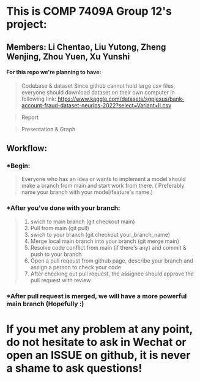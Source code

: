 # This is COMP 7409A Group 12's project:
## Members: Li Chentao, Liu Yutong, Zheng Wenjing, Zhou Yuen, Xu Yunshi

#### For this repo we're planning to have:

>Codebase & dataset
Since github cannot hold large csv files, everyone should download dataset on their own computer in following link:
>https://www.kaggle.com/datasets/sgpjesus/bank-account-fraud-dataset-neurips-2022?select=Variant+II.csv

>Report


>Presentation & Graph

## Workflow:
### *Begin:
> Everyone who has an idea or wants to implement a model should make a branch from main and start work from there. ( Preferably name your branch with your model/feature's name.)
### *After you've done with your branch:
> 1. swich to main branch (git checkout main)
> 2. Pull from main (git pull)
> 3. swich to your branch (git checkout your_branch_name)
> 4. Merge local main branch into your branch (git merge main)
> 5. Resolve code conflict from main (if there's any) and commit & push to your branch
> 6. Open a pull reqeust from github page, describe your branch and assign a person to check your code
> 7. After checking out pull request, the assignee should approve the pull request with review
### *After pull request is merged, we will have a more powerful main branch (Hopefully :\)

# If you met any problem at any point, do not hesitate to ask in Wechat or open an ISSUE on github, it is never a shame to ask questions! 
